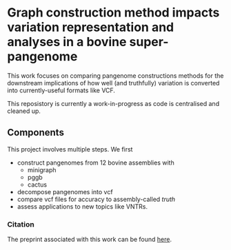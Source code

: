 # Graph construction method impacts variation representation and analyses in a bovine super-pangenome

This work focuses on comparing pangenome constructions methods for the downstream implications of how well (and truthfully) variation is converted into currently-useful formats like VCF.

This reposistory is currently a work-in-progress as code is centralised and cleaned up.

## Components

This project involves multiple steps. We first
- construct pangenomes from 12 bovine assemblies with
  - minigraph
  - pggb
  - cactus
- decompose pangenomes into vcf
- compare vcf files for accuracy to assembly-called _truth_
- assess applications to new topics like VNTRs.


### Citation
The preprint associated with this work can be found [here](https://www.biorxiv.org/content/10.1101/2022.09.17.508368).

